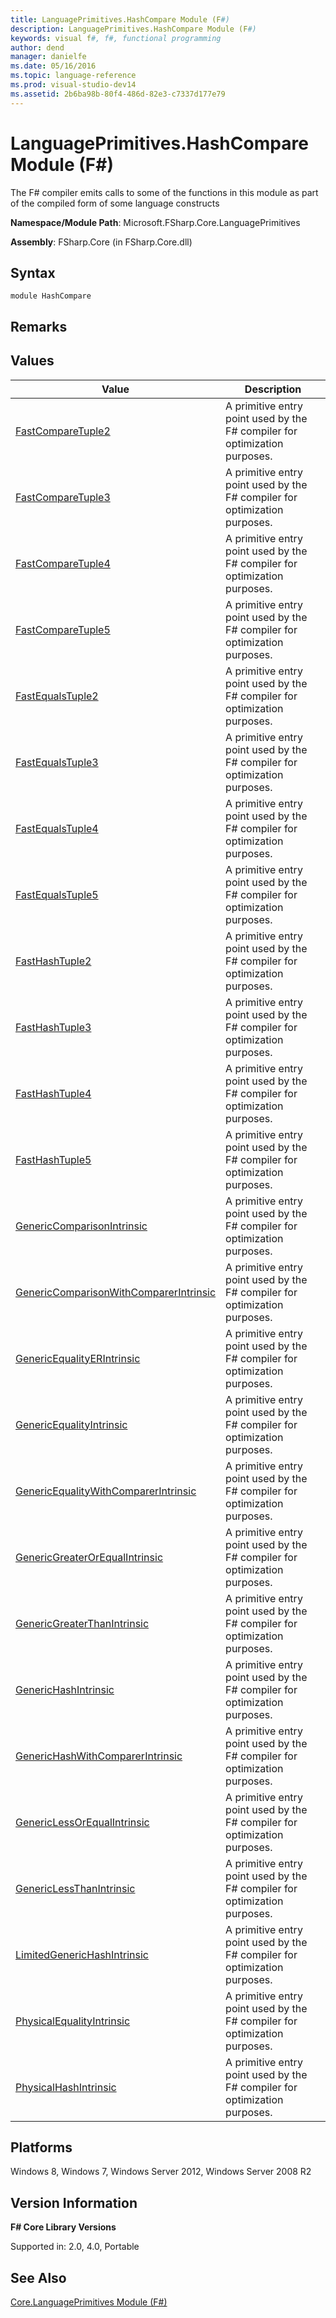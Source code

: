 ```yaml
---
title: LanguagePrimitives.HashCompare Module (F#)
description: LanguagePrimitives.HashCompare Module (F#)
keywords: visual f#, f#, functional programming
author: dend
manager: danielfe
ms.date: 05/16/2016
ms.topic: language-reference
ms.prod: visual-studio-dev14
ms.assetid: 2b6ba98b-80f4-486d-82e3-c7337d177e79 
---
```


# LanguagePrimitives.HashCompare Module (F#)

The F# compiler emits calls to some of the functions in this module as part of the compiled form of some language constructs

**Namespace/Module Path**: Microsoft.FSharp.Core.LanguagePrimitives

**Assembly**: FSharp.Core (in FSharp.Core.dll)


## Syntax

```
module HashCompare
```

## Remarks

## Values


|Value|Description|
|-----|-----------|
|[FastCompareTuple2](https://msdn.microsoft.com/library/45783d16-7fef-4128-b03b-6f3034a9e079)|A primitive entry point used by the F# compiler for optimization purposes.|
|[FastCompareTuple3](https://msdn.microsoft.com/library/9b068b6d-7d33-42ed-bc41-19af8c5c66c4)|A primitive entry point used by the F# compiler for optimization purposes.|
|[FastCompareTuple4](https://msdn.microsoft.com/library/9c43dced-3da0-49b7-b562-4d4c19abb394)|A primitive entry point used by the F# compiler for optimization purposes.|
|[FastCompareTuple5](https://msdn.microsoft.com/library/1d4da33f-234c-45db-b0a0-26efc0a690ac)|A primitive entry point used by the F# compiler for optimization purposes.|
|[FastEqualsTuple2](https://msdn.microsoft.com/library/8cdc7ce1-67be-47c1-acef-da0ac3d99953)|A primitive entry point used by the F# compiler for optimization purposes.|
|[FastEqualsTuple3](https://msdn.microsoft.com/library/d4e6da63-53b8-486b-bfa0-df3d59979089)|A primitive entry point used by the F# compiler for optimization purposes.|
|[FastEqualsTuple4](https://msdn.microsoft.com/library/c6873746-dfa0-4283-83c9-78a19fbcdeae)|A primitive entry point used by the F# compiler for optimization purposes.|
|[FastEqualsTuple5](https://msdn.microsoft.com/library/405a51f1-643c-49c0-97df-79f9e01b336c)|A primitive entry point used by the F# compiler for optimization purposes.|
|[FastHashTuple2](https://msdn.microsoft.com/library/66dfd6f2-e9f0-467f-9099-609acf66ffb5)|A primitive entry point used by the F# compiler for optimization purposes.|
|[FastHashTuple3](https://msdn.microsoft.com/library/490a9280-410a-4d79-b455-37906b0c29b9)|A primitive entry point used by the F# compiler for optimization purposes.|
|[FastHashTuple4](https://msdn.microsoft.com/library/9aa3ad55-c232-4639-8f88-bc2d01ab4c9c)|A primitive entry point used by the F# compiler for optimization purposes.|
|[FastHashTuple5](https://msdn.microsoft.com/library/d51768b1-ac08-492d-ba6d-6126fa524f83)|A primitive entry point used by the F# compiler for optimization purposes.|
|[GenericComparisonIntrinsic](https://msdn.microsoft.com/library/a18de6b0-27c2-4c93-952f-60d9f563ca51)|A primitive entry point used by the F# compiler for optimization purposes.|
|[GenericComparisonWithComparerIntrinsic](https://msdn.microsoft.com/library/20b9846d-5c18-42df-b4bf-c84b008a8e85)|A primitive entry point used by the F# compiler for optimization purposes.|
|[GenericEqualityERIntrinsic](https://msdn.microsoft.com/library/f06a1ad9-5839-4202-bb77-62770a0c1177)|A primitive entry point used by the F# compiler for optimization purposes.|
|[GenericEqualityIntrinsic](https://msdn.microsoft.com/library/10773322-73d7-406d-b396-d5847ceacd6e)|A primitive entry point used by the F# compiler for optimization purposes.|
|[GenericEqualityWithComparerIntrinsic](https://msdn.microsoft.com/library/226edd2d-7cad-4b31-acda-abd75e4d9b2c)|A primitive entry point used by the F# compiler for optimization purposes.|
|[GenericGreaterOrEqualIntrinsic](https://msdn.microsoft.com/library/6ae02369-8c05-4f82-b875-41b1b4a3c634)|A primitive entry point used by the F# compiler for optimization purposes.|
|[GenericGreaterThanIntrinsic](https://msdn.microsoft.com/library/4129ca81-874b-4c13-b059-d0779a7103c3)|A primitive entry point used by the F# compiler for optimization purposes.|
|[GenericHashIntrinsic](https://msdn.microsoft.com/library/703974f6-c5a8-42ff-8f95-cba6b7b563c2)|A primitive entry point used by the F# compiler for optimization purposes.|
|[GenericHashWithComparerIntrinsic](https://msdn.microsoft.com/library/39222e29-7a22-4323-9543-af7d5a248a0d)|A primitive entry point used by the F# compiler for optimization purposes.|
|[GenericLessOrEqualIntrinsic](https://msdn.microsoft.com/library/7a470278-a21e-4a38-ac37-9c84305b1972)|A primitive entry point used by the F# compiler for optimization purposes.|
|[GenericLessThanIntrinsic](https://msdn.microsoft.com/library/51d56426-444f-4398-b79f-d1077b1185af)|A primitive entry point used by the F# compiler for optimization purposes.|
|[LimitedGenericHashIntrinsic](https://msdn.microsoft.com/library/79af2883-9092-4330-bfef-bdbdd10a60c0)|A primitive entry point used by the F# compiler for optimization purposes.|
|[PhysicalEqualityIntrinsic](https://msdn.microsoft.com/library/f283166a-6809-40a8-a679-c541538895ff)|A primitive entry point used by the F# compiler for optimization purposes.|
|[PhysicalHashIntrinsic](https://msdn.microsoft.com/library/3f0c0f5a-7cb0-42bb-b8d5-71ab9c94e99f)|A primitive entry point used by the F# compiler for optimization purposes.|

## Platforms
Windows 8, Windows 7, Windows Server 2012, Windows Server 2008 R2


## Version Information
**F# Core Library Versions**

Supported in: 2.0, 4.0, Portable




## See Also
[Core.LanguagePrimitives Module &#40;F&#35;&#41;](Core.LanguagePrimitives-Module-%5BFSharp%5D.md)

